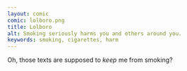 ```yaml
---
layout: comic
comic: lolboro.png
title: Lolboro
alt: Smoking seriously harms you and others around you.
keywords: smoking, cigarettes, harm
---
```


Oh, those texts are supposed to *keep* me from smoking?

